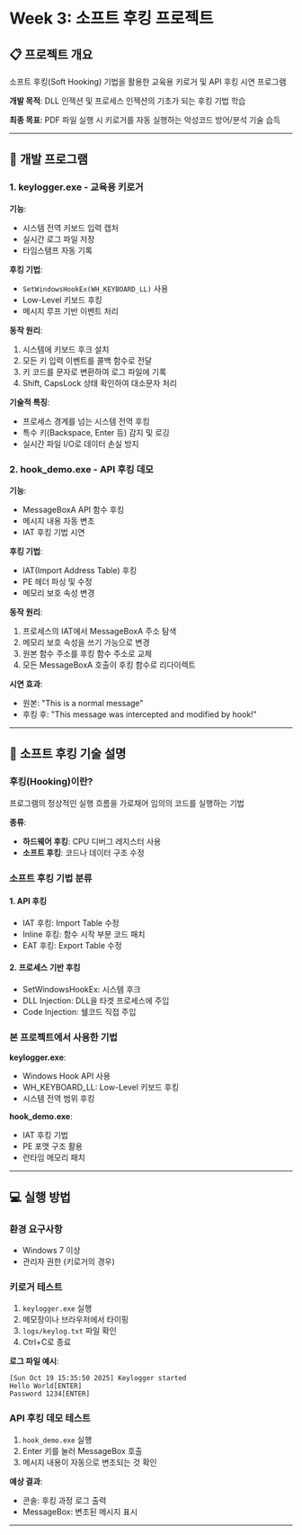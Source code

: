 # Week 3: 소프트 후킹 프로젝트

## 📋 프로젝트 개요

소프트 후킹(Soft Hooking) 기법을 활용한 교육용 키로거 및 API 후킹 시연 프로그램

**개발 목적**: DLL 인젝션 및 프로세스 인젝션의 기초가 되는 후킹 기법 학습

**최종 목표**: PDF 파일 실행 시 키로거를 자동 실행하는 악성코드 방어/분석 기술 습득

---

## 🎯 개발 프로그램

### 1. keylogger.exe - 교육용 키로거

**기능**:
- 시스템 전역 키보드 입력 캡처
- 실시간 로그 파일 저장
- 타임스탬프 자동 기록

**후킹 기법**:
- `SetWindowsHookEx(WH_KEYBOARD_LL)` 사용
- Low-Level 키보드 후킹
- 메시지 루프 기반 이벤트 처리

**동작 원리**:
1. 시스템에 키보드 후크 설치
2. 모든 키 입력 이벤트를 콜백 함수로 전달
3. 키 코드를 문자로 변환하여 로그 파일에 기록
4. Shift, CapsLock 상태 확인하여 대소문자 처리

**기술적 특징**:
- 프로세스 경계를 넘는 시스템 전역 후킹
- 특수 키(Backspace, Enter 등) 감지 및 로깅
- 실시간 파일 I/O로 데이터 손실 방지

### 2. hook_demo.exe - API 후킹 데모

**기능**:
- MessageBoxA API 함수 후킹
- 메시지 내용 자동 변조
- IAT 후킹 기법 시연

**후킹 기법**:
- IAT(Import Address Table) 후킹
- PE 헤더 파싱 및 수정
- 메모리 보호 속성 변경

**동작 원리**:
1. 프로세스의 IAT에서 MessageBoxA 주소 탐색
2. 메모리 보호 속성을 쓰기 가능으로 변경
3. 원본 함수 주소를 후킹 함수 주소로 교체
4. 모든 MessageBoxA 호출이 후킹 함수로 리다이렉트

**시연 효과**:
- 원본: "This is a normal message"
- 후킹 후: "This message was intercepted and modified by hook!"

---

## 🔬 소프트 후킹 기술 설명

### 후킹(Hooking)이란?

프로그램의 정상적인 실행 흐름을 가로채어 임의의 코드를 실행하는 기법

**종류**:
- **하드웨어 후킹**: CPU 디버그 레지스터 사용
- **소프트 후킹**: 코드나 데이터 구조 수정

### 소프트 후킹 기법 분류

#### 1. API 후킹
- IAT 후킹: Import Table 수정
- Inline 후킹: 함수 시작 부분 코드 패치
- EAT 후킹: Export Table 수정

#### 2. 프로세스 기반 후킹
- SetWindowsHookEx: 시스템 후크
- DLL Injection: DLL을 타겟 프로세스에 주입
- Code Injection: 쉘코드 직접 주입

### 본 프로젝트에서 사용한 기법

**keylogger.exe**: 
- Windows Hook API 사용
- WH_KEYBOARD_LL: Low-Level 키보드 후킹
- 시스템 전역 범위 후킹

**hook_demo.exe**:
- IAT 후킹 기법
- PE 포맷 구조 활용
- 런타임 메모리 패치

---

## 💻 실행 방법

### 환경 요구사항
- Windows 7 이상
- 관리자 권한 (키로거의 경우)

### 키로거 테스트

1. `keylogger.exe` 실행
2. 메모장이나 브라우저에서 타이핑
3. `logs/keylog.txt` 파일 확인
4. Ctrl+C로 종료

**로그 파일 예시**:
```
[Sun Oct 19 15:35:50 2025] Keylogger started
Hello World[ENTER]
Password 1234[ENTER]
```

### API 후킹 데모 테스트

1. `hook_demo.exe` 실행
2. Enter 키를 눌러 MessageBox 호출
3. 메시지 내용이 자동으로 변조되는 것 확인

**예상 결과**:
- 콘솔: 후킹 과정 로그 출력
- MessageBox: 변조된 메시지 표시

---
